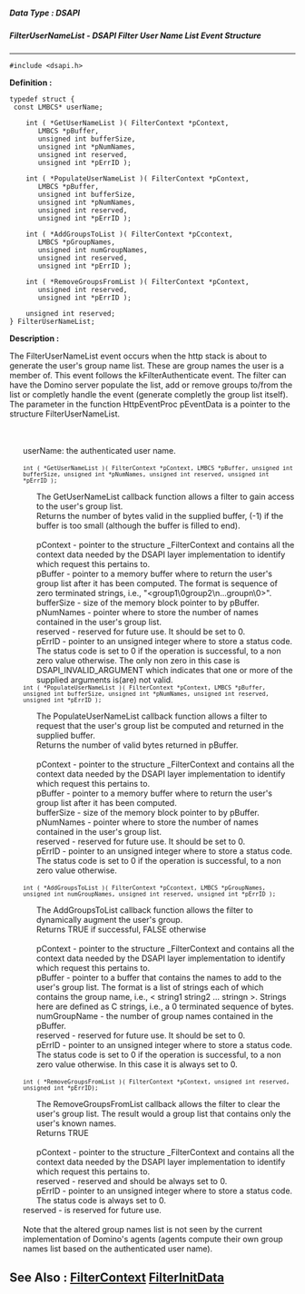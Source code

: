 ##### Data Type : DSAPI
##### FilterUserNameList - DSAPI Filter User Name List Event Structure
---
```
#include <dsapi.h>
```

**Definition :**
```
typedef struct {
 const LMBCS* userName;

	int ( *GetUserNameList )( FilterContext *pContext, 
       LMBCS *pBuffer,
       unsigned int bufferSize,
       unsigned int *pNumNames,
       unsigned int reserved,
       unsigned int *pErrID );

	int ( *PopulateUserNameList )( FilterContext *pContext, 
       LMBCS *pBuffer,
       unsigned int bufferSize,
       unsigned int *pNumNames,
       unsigned int reserved,
       unsigned int *pErrID );

	int ( *AddGroupsToList )( FilterContext *pCcontext, 
       LMBCS *pGroupNames,
       unsigned int numGroupNames,
       unsigned int reserved,
       unsigned int *pErrID );

	int ( *RemoveGroupsFromList )( FilterContext *pContext, 
       unsigned int reserved,
       unsigned int *pErrID );

	unsigned int reserved;
} FilterUserNameList;

```

**Description :**

The FilterUserNameList event occurs when the http stack is about to generate the user's group name list. These are group names the user is a member of. This event follows the kFilterAuthenticate event. The filter can have the Domino server populate the list, add or remove groups to/from the list or completly handle the event (generate completly the group list itself). The parameter in the function HttpEventProc pEventData is a pointer to the structure FilterUserNameList.
<ul><br>
<br>
userName: the authenticated user name.<br>
<br>
<tt><font size="2">int ( *GetUserNameList )( FilterContext *pContext, LMBCS *pBuffer, unsigned int bufferSize, unsigned int *pNumNames, unsigned int reserved, unsigned int *pErrID );</font></tt>
<ul>The GetUserNameList callback function allows a filter to gain access to the user's group list.<br>
Returns the number of bytes valid in the supplied buffer, (-1) if the buffer is too small (although the buffer is filled to end).<br>
<br>
pContext 	- pointer to the structure _FilterContext and contains all the context data needed by the DSAPI layer implementation to identify which request this pertains to.<br>
pBuffer 	- pointer to a memory buffer where to return the user's group list after it has been computed. The format is sequence of zero terminated strings, i.e., &quot;&lt;group1\0group2\n...groupn\0&gt;&quot;.<br>
bufferSize	- size of the memory block pointer to by pBuffer.<br>
pNumNames	- pointer where to store the number of names contained in the user's group list.<br>
reserved	- reserved for future use. It should be set to 0.<br>
pErrID	- pointer to an unsigned integer where to store a status code. The status code is set to 0 if the operation is successful, to a non zero value otherwise. The only non zero in this case is DSAPI_INVALID_ARGUMENT which indicates that one or more of the supplied arguments is(are) not valid.<br>
</ul>
<tt><font size="2">int ( *PopulateUserNameList )( FilterContext *pContext, LMBCS *pBuffer, unsigned int bufferSize, unsigned int *pNumNames, unsigned int reserved, unsigned int *pErrID );</font></tt>
<ul>The PopulateUserNameList callback function allows a filter to request that the user's group list be computed and returned in the supplied buffer.<br>
Returns the number of valid bytes returned in pBuffer.<br>
<br>
pContext	- pointer to the structure _FilterContext and contains all the context data needed by the DSAPI layer implementation to identify which request this pertains to.<br>
pBuffer	- pointer to a memory buffer where to return the user's group list after it has been computed.<br>
bufferSize	- size of the memory block pointer to by pBuffer.<br>
pNumNames	- pointer where to store the number of names contained in the user's group list.<br>
reserved	- reserved for future use. It should be set to 0.<br>
pErrID	- pointer to an unsigned integer where to store a status code. The status code is set to 0 if the operation is successful, to a non zero value otherwise.</ul>
<br>
<tt><font size="2">int ( *AddGroupsToList )( FilterContext *pCcontext, LMBCS *pGroupNames, unsigned int numGroupNames, unsigned int reserved, unsigned int *pErrID );</font></tt>
<ul>The AddGroupsToList callback function allows the filter to dynamically augment the user's group.<br>
Returns TRUE if successful, FALSE otherwise<br>
<br>
pContext	- pointer to the structure _FilterContext and contains all the context data needed by the DSAPI layer implementation to identify which request this pertains to.<br>
pBuffer	- pointer to a buffer that contains the names to add to the user's group list. The format is a list of strings each of which contains the group name, i.e., &lt; string1 string2 ... stringn &gt;. Strings here are defined as C strings, i.e., a 0 terminated sequence of bytes.<br>
numGroupName	- the number of group names contained in the pBuffer.<br>
reserved	- reserved for future use. It should be set to 0.<br>
pErrID	- pointer to an unsigned integer where to store a status code. The status code is set to 0 if the operation is successful, to a non zero value otherwise. In this case it is always set to 0.</ul>
<br>
<tt><font size="2">int ( *RemoveGroupsFromList )( FilterContext *pContext, unsigned int reserved, unsigned int *pErrID);</font></tt>
<ul>The RemoveGroupsFromList callback allows the filter to clear the user's group list. The result would a group list that contains only the user's known names.<br>
Returns TRUE<br>
<br>
pContext	- pointer to the structure _FilterContext and contains all the context data needed by the DSAPI layer implementation to identify which request this pertains to.<br>
reserved	- reserved and should be always set to 0.<br>
pErrID	- pointer to an unsigned integer where to store a status code. The status code is always set to 0.<br>
</ul>
reserved	- is reserved for future use.<br>
<br>
Note that the altered group names list is not seen by the current implementation of Domino's agents (agents compute their own group names list based on the authenticated user name).</ul>



**See Also :**
[FilterContext](/domino-c-api-docs/reference/Data/FilterContext)
[FilterInitData](/domino-c-api-docs/reference/Data/FilterInitData)
---
